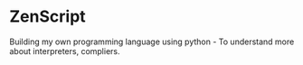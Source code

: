 # ZenScript
Building my own programming language using python - To understand more about interpreters, compliers.
